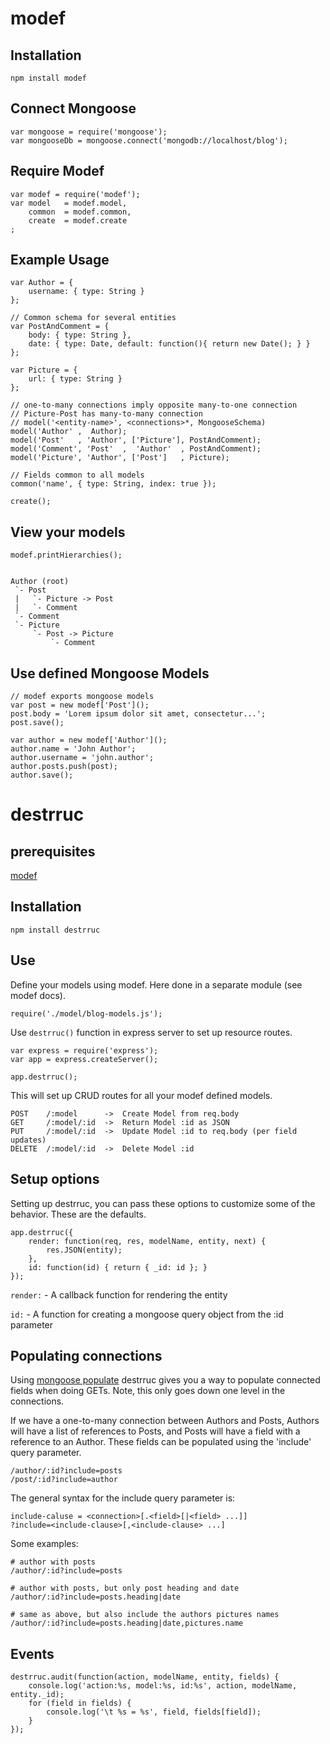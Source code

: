 # modef


## Installation
	npm install modef


## Connect Mongoose
	var mongoose = require('mongoose');
	var mongooseDb = mongoose.connect('mongodb://localhost/blog');


## Require Modef
	var modef = require('modef');
	var model	= modef.model,
		common	= modef.common,
		create	= modef.create
	;


## Example Usage
	var Author = {
		username: { type: String }
	};

	// Common schema for several entities
	var PostAndComment = {
		body: { type: String },
		date: { type: Date, default: function(){ return new Date(); } }
	};

	var Picture = {
		url: { type: String }
	};

	// one-to-many connections imply opposite many-to-one connection
	// Picture-Post has many-to-many connection
	// model('<entity-name>', <connections>*, MongooseSchema)
	model('Author' ,  Author);
	model('Post'   , 'Author', ['Picture'], PostAndComment);
	model('Comment', 'Post'  ,  'Author'  , PostAndComment);
	model('Picture', 'Author', ['Post']   , Picture);

	// Fields common to all models
	common('name', { type: String, index: true });

	create();


## View your models
	modef.printHierarchies();


	Author (root)
	 `- Post
	 |   `- Picture -> Post
	 |   `- Comment
	 `- Comment
	 `- Picture
	     `- Post -> Picture
	         `- Comment


## Use defined Mongoose Models
	// modef exports mongoose models
	var post = new modef['Post']();
	post.body = 'Lorem ipsum dolor sit amet, consectetur...';
	post.save();

	var author = new modef['Author']();
	author.name = 'John Author';
	author.username = 'john.author';
	author.posts.push(post);
	author.save();


# destrruc


## prerequisites
[modef](https://github.com/rouzwawi/modef)


## Installation
	npm install destrruc


## Use
Define your models using modef. Here done in a separate module (see modef docs).

	require('./model/blog-models.js');

Use `destrruc()` function in express server to set up resource routes.

	var express = require('express');
	var app = express.createServer();

	app.destrruc();

This will set up CRUD routes for all your modef defined models.

	POST    /:model      ->  Create Model from req.body
	GET     /:model/:id  ->  Return Model :id as JSON
	PUT     /:model/:id  ->  Update Model :id to req.body (per field updates)
	DELETE  /:model/:id  ->  Delete Model :id


## Setup options
Setting up destrruc, you can pass these options to customize some of the behavior.
These are the defaults.

	app.destrruc({
		render: function(req, res, modelName, entity, next) {
			res.JSON(entity);
		},
		id: function(id) { return { _id: id }; }
	});

`render:` - A callback function for rendering the entity

`id:` - A function for creating a mongoose query object from the :id parameter


## Populating connections
Using [mongoose populate](http://mongoosejs.com/docs/populate.html) destrruc gives
you a way to populate connected fields when doing GETs. Note, this only goes down one
level in the connections.

If we have a one-to-many connection between Authors and Posts, Authors will have a list
of references to Posts, and Posts will have a field with a reference to an Author.
These fields can be populated using the 'include' query parameter.

	/author/:id?include=posts
	/post/:id?include=author

The general syntax for the include query parameter is:

	include-caluse = <connection>[.<field>[|<field> ...]]
	?include=<include-clause>[,<include-clause> ...]

Some examples:

	# author with posts
	/author/:id?include=posts
	
	# author with posts, but only post heading and date
	/author/:id?include=posts.heading|date
	
	# same as above, but also include the authors pictures names
	/author/:id?include=posts.heading|date,pictures.name


## Events

	destrruc.audit(function(action, modelName, entity, fields) {
		console.log('action:%s, model:%s, id:%s', action, modelName, entity._id);
		for (field in fields) {
			console.log('\t %s = %s', field, fields[field]);
		}
	});

